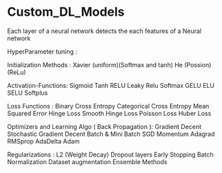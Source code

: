 # Custom_DL_Models

Each layer of a neural network detects the each features of a Neural network

HyperParameter tuning :

Initialization Methods :
Xavier (uniform)(Softmax and tanh)
He (Possion)(ReLu)

Activation-Functions:
Sigmoid
Tanh
RELU
Leaky Relu
Softmax
GELU
ELU
SELU
Softplus

Loss Functions :
Binary Cross Entropy
Categorical Cross Entropy
Mean Squared Error
Hinge Loss
Smooth Hinge Loss
Poisson Loss
Huber Loss

Optimizers and Learning Algo ( Back Propagation ):
Gradient Decent
Stochastic Gradient Decent
Batch & Mini Batch SGD
Momentum
Adagrad
RMSprop
AdaDelta
Adam

Regularizations :
L2 (Weight Decay)
Dropout layers
Early Stopping
Batch Normalization
Dataset augmentation
Ensemble Methods
